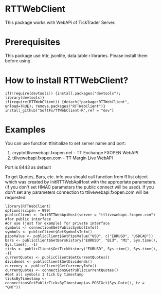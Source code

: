 # RTTWebClient
This package works with WebAPi of TickTrader Server. 

# Prerequisites
This package use httr, jsonlite, data.table r libraries. Please install them before using.

# How to install RTTWebClient?
```
if(!require(devtools)) {install.packages("devtools"); library(devtools)}
if(require(RTTWebClient)) {detach("package:RTTWebClient", unload=TRUE); remove.packages("RTTWebClient")}
install_github("SoftFx/TTWebClient-R",ref = "dev")	 

```

# Examples
 You can use function ttInitialize to set server name and port:
1) cryptottlivewebapi.fxopen.net - TT Exchange FXOPEN WebAPI
2) ttlivewebapi.fxopen.com - TT Margin Live WebAPI

Port is 8443 as default

To get Quotes, Bars, etc. info you should call function from R list object which was created by InitRTTWebApiHost with the appropriate parameters. 
(if you don't set HMAC parameters the public connect will be used).
If you don't set any parameters connection to ttlivewebapi.fxopen.com will be requested.

```
library(RTTWebClient)
options(scipen = 999)
publicClient <- InitRTTWebApiHost(server = "ttlivewebapi.fxopen.com")  #for public interface
#or use (just for example) for private interface 
symbols <- connection$GetPublicSymbolInfo()
symbols <- publicClient$GetSymbolsInfo()
pipsValue <- publicClient$GetPipsValue("USD", c("EURUSD", "USDCAD"))
bars <- publicClient$GetBarsHistory("EURUSD", "Bid", "M1", Sys.time(), Sys.time(), -1)
ticks <- publicClient$GetTickHistory("EURUSD", Sys.time(), Sys.time(), -1)
currentQuotes <- publicClient$GetCurrentQuotes()
dividends <- publicClient$GetDividends()
currency <- publicClient$GetCurrencyInfo()
currentQuotes <- connection$GetPublicCurrentQuotes()
#Get all symbols 1 tick by timestamp
ticksByTimestamp <- connection$GetPublicTicksByTimestamp(as.POSIXct(Sys.Date(), tz = "GMT"))
```
